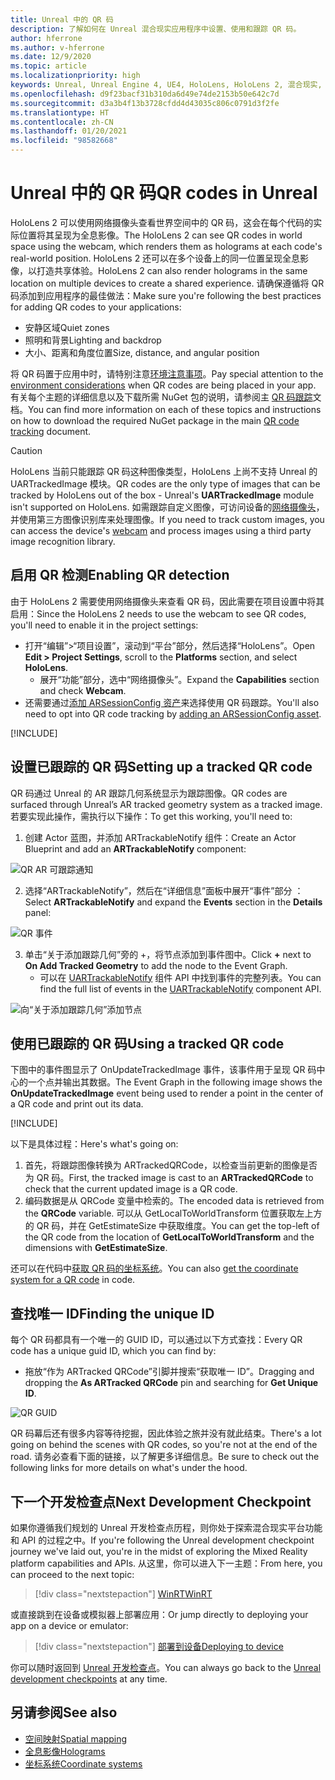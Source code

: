 ```yaml
---
title: Unreal 中的 QR 码
description: 了解如何在 Unreal 混合现实应用程序中设置、使用和跟踪 QR 码。
author: hferrone
ms.author: v-hferrone
ms.date: 12/9/2020
ms.topic: article
ms.localizationpriority: high
keywords: Unreal, Unreal Engine 4, UE4, HoloLens, HoloLens 2, 混合现实, 开发, 功能, 文档, 指南, 全息影像, qr 码, 混合现实头戴显示设备, windows 混合现实头戴显示设备, 虚拟现实头戴显示设备
ms.openlocfilehash: d9f23bacf31b310da6d49e74de2153b50e642c7d
ms.sourcegitcommit: d3a3b4f13b3728cfdd4d43035c806c0791d3f2fe
ms.translationtype: HT
ms.contentlocale: zh-CN
ms.lasthandoff: 01/20/2021
ms.locfileid: "98582668"
---
```

# <a name="qr-codes-in-unreal"></a><span data-ttu-id="1f036-104">Unreal 中的 QR 码</span><span class="sxs-lookup"><span data-stu-id="1f036-104">QR codes in Unreal</span></span>

<span data-ttu-id="1f036-105">HoloLens 2 可以使用网络摄像头查看世界空间中的 QR 码，这会在每个代码的实际位置将其呈现为全息影像。</span><span class="sxs-lookup"><span data-stu-id="1f036-105">The HoloLens 2 can see QR codes in world space using the webcam, which renders them as holograms at each code's real-world position.</span></span> <span data-ttu-id="1f036-106">HoloLens 2 还可以在多个设备上的同一位置呈现全息影像，以打造共享体验。</span><span class="sxs-lookup"><span data-stu-id="1f036-106">HoloLens 2 can also render holograms in the same location on multiple devices to create a shared experience.</span></span> <span data-ttu-id="1f036-107">请确保遵循将 QR 码添加到应用程序的最佳做法：</span><span class="sxs-lookup"><span data-stu-id="1f036-107">Make sure you're following the best practices for adding QR codes to your applications:</span></span>

- <span data-ttu-id="1f036-108">安静区域</span><span class="sxs-lookup"><span data-stu-id="1f036-108">Quiet zones</span></span>
- <span data-ttu-id="1f036-109">照明和背景</span><span class="sxs-lookup"><span data-stu-id="1f036-109">Lighting and backdrop</span></span>
- <span data-ttu-id="1f036-110">大小、距离和角度位置</span><span class="sxs-lookup"><span data-stu-id="1f036-110">Size, distance, and angular position</span></span>

<span data-ttu-id="1f036-111">将 QR 码置于应用中时，请特别注意[环境注意事项](/hololens/hololens-environment-considerations)。</span><span class="sxs-lookup"><span data-stu-id="1f036-111">Pay special attention to the [environment considerations](/hololens/hololens-environment-considerations) when QR codes are being placed in your app.</span></span> <span data-ttu-id="1f036-112">有关每个主题的详细信息以及下载所需 NuGet 包的说明，请参阅主 [QR 码跟踪](../platform-capabilities-and-apis/qr-code-tracking.md)文档。</span><span class="sxs-lookup"><span data-stu-id="1f036-112">You can find more information on each of these topics and instructions on how to download the required NuGet package in the main [QR code tracking](../platform-capabilities-and-apis/qr-code-tracking.md) document.</span></span>

> [!CAUTION]
> <span data-ttu-id="1f036-113">HoloLens 当前只能跟踪 QR 码这种图像类型，HoloLens 上尚不支持 Unreal 的 UARTrackedImage 模块。</span><span class="sxs-lookup"><span data-stu-id="1f036-113">QR codes are the only type of images that can be tracked by HoloLens out of the box - Unreal's **UARTrackedImage** module isn't supported on HoloLens.</span></span> <span data-ttu-id="1f036-114">如需跟踪自定义图像，可访问设备的[网络摄像头](unreal-hololens-camera.md)，并使用第三方图像识别库来处理图像。</span><span class="sxs-lookup"><span data-stu-id="1f036-114">If you need to track custom images, you can access the device's [webcam](unreal-hololens-camera.md) and process images using a third party image recognition library.</span></span> 

## <a name="enabling-qr-detection"></a><span data-ttu-id="1f036-115">启用 QR 检测</span><span class="sxs-lookup"><span data-stu-id="1f036-115">Enabling QR detection</span></span>

<span data-ttu-id="1f036-116">由于 HoloLens 2 需要使用网络摄像头来查看 QR 码，因此需要在项目设置中将其启用：</span><span class="sxs-lookup"><span data-stu-id="1f036-116">Since the HoloLens 2 needs to use the webcam to see QR codes, you'll need to enable it in the project settings:</span></span>
- <span data-ttu-id="1f036-117">打开“编辑”>“项目设置”，滚动到“平台”部分，然后选择“HoloLens”。</span><span class="sxs-lookup"><span data-stu-id="1f036-117">Open **Edit > Project Settings**, scroll to the **Platforms** section, and select **HoloLens**.</span></span>
    + <span data-ttu-id="1f036-118">展开“功能”部分，选中“网络摄像头”。</span><span class="sxs-lookup"><span data-stu-id="1f036-118">Expand the **Capabilities** section and check **Webcam**.</span></span>  
- <span data-ttu-id="1f036-119">还需要通过[添加 ARSessionConfig 资产](/windows/mixed-reality/unreal-uxt-ch3#adding-the-session-asset)来选择使用 QR 码跟踪。</span><span class="sxs-lookup"><span data-stu-id="1f036-119">You'll also need to opt into QR code tracking by [adding an ARSessionConfig asset](/windows/mixed-reality/unreal-uxt-ch3#adding-the-session-asset).</span></span>

[!INCLUDE[](includes/tabs-qr-codes-1.md)]

## <a name="setting-up-a-tracked-qr-code"></a><span data-ttu-id="1f036-120">设置已跟踪的 QR 码</span><span class="sxs-lookup"><span data-stu-id="1f036-120">Setting up a tracked QR code</span></span>

<span data-ttu-id="1f036-121">QR 码通过 Unreal 的 AR 跟踪几何系统显示为跟踪图像。</span><span class="sxs-lookup"><span data-stu-id="1f036-121">QR codes are surfaced through Unreal’s AR tracked geometry system as a tracked image.</span></span> <span data-ttu-id="1f036-122">若要实现此操作，需执行以下操作：</span><span class="sxs-lookup"><span data-stu-id="1f036-122">To get this working, you'll need to:</span></span>
1. <span data-ttu-id="1f036-123">创建 Actor 蓝图，并添加 ARTrackableNotify 组件：</span><span class="sxs-lookup"><span data-stu-id="1f036-123">Create an Actor Blueprint and add an **ARTrackableNotify** component:</span></span>

![QR AR 可跟踪通知](images/unreal-spatialmapping-artrackablenotify.PNG)

2. <span data-ttu-id="1f036-125">选择“ARTrackableNotify”，然后在“详细信息”面板中展开“事件”部分  ：</span><span class="sxs-lookup"><span data-stu-id="1f036-125">Select **ARTrackableNotify** and expand the **Events** section in the **Details** panel:</span></span>

![QR 事件](images/unreal-spatialmapping-events.PNG)

3. <span data-ttu-id="1f036-127">单击“关于添加跟踪几何”旁的 +，将节点添加到事件图中。</span><span class="sxs-lookup"><span data-stu-id="1f036-127">Click **+** next to **On Add Tracked Geometry** to add the node to the Event Graph.</span></span>
    - <span data-ttu-id="1f036-128">可以在 [UARTrackableNotify](https://docs.unrealengine.com/API/Runtime/AugmentedReality/UARTrackableNotifyComponent/index.html) 组件 API 中找到事件的完整列表。</span><span class="sxs-lookup"><span data-stu-id="1f036-128">You can find the full list of events in the [UARTrackableNotify](https://docs.unrealengine.com/API/Runtime/AugmentedReality/UARTrackableNotifyComponent/index.html) component API.</span></span>

![向“关于添加跟踪几何”添加节点](images/unreal-qr-codes-tracked-geometry.png)

## <a name="using-a-tracked-qr-code"></a><span data-ttu-id="1f036-130">使用已跟踪的 QR 码</span><span class="sxs-lookup"><span data-stu-id="1f036-130">Using a tracked QR code</span></span>

<span data-ttu-id="1f036-131">下图中的事件图显示了 OnUpdateTrackedImage 事件，该事件用于呈现 QR 码中心的一个点并输出其数据。</span><span class="sxs-lookup"><span data-stu-id="1f036-131">The Event Graph in the following image shows the **OnUpdateTrackedImage** event being used to render a point in the center of a QR code and print out its data.</span></span>

[!INCLUDE[](includes/tabs-qr-codes-2.md)]

<span data-ttu-id="1f036-132">以下是具体过程：</span><span class="sxs-lookup"><span data-stu-id="1f036-132">Here's what's going on:</span></span>
1. <span data-ttu-id="1f036-133">首先，将跟踪图像转换为 ARTrackedQRCode，以检查当前更新的图像是否为 QR 码。</span><span class="sxs-lookup"><span data-stu-id="1f036-133">First, the tracked image is cast to an **ARTrackedQRCode** to check that the current updated image is a QR code.</span></span>  
2. <span data-ttu-id="1f036-134">编码数据是从 QRCode 变量中检索的。</span><span class="sxs-lookup"><span data-stu-id="1f036-134">The encoded data is retrieved from the **QRCode** variable.</span></span> <span data-ttu-id="1f036-135">可以从 GetLocalToWorldTransform 位置获取左上方的 QR 码，并在 GetEstimateSize 中获取维度。</span><span class="sxs-lookup"><span data-stu-id="1f036-135">You can get the top-left of the QR code from the location of **GetLocalToWorldTransform** and the dimensions with **GetEstimateSize**.</span></span>

<span data-ttu-id="1f036-136">还可以在代码中[获取 QR 码的坐标系统](/windows/mixed-reality/qr-code-tracking#getting-the-coordinate-system-for-a-qr-code)。</span><span class="sxs-lookup"><span data-stu-id="1f036-136">You can also [get the coordinate system for a QR code](/windows/mixed-reality/qr-code-tracking#getting-the-coordinate-system-for-a-qr-code) in code.</span></span>

## <a name="finding-the-unique-id"></a><span data-ttu-id="1f036-137">查找唯一 ID</span><span class="sxs-lookup"><span data-stu-id="1f036-137">Finding the unique ID</span></span>

<span data-ttu-id="1f036-138">每个 QR 码都具有一个唯一的 GUID ID，可以通过以下方式查找：</span><span class="sxs-lookup"><span data-stu-id="1f036-138">Every QR code has a unique guid ID, which you can find by:</span></span>
- <span data-ttu-id="1f036-139">拖放“作为 ARTracked QRCode”引脚并搜索“获取唯一 ID”。</span><span class="sxs-lookup"><span data-stu-id="1f036-139">Dragging and dropping the **As ARTracked QRCode**  pin and searching for **Get Unique ID**.</span></span>

![QR GUID](images/unreal-qr-guid.PNG)

<span data-ttu-id="1f036-141">QR 码幕后还有很多内容等待挖掘，因此体验之旅并没有就此结束。</span><span class="sxs-lookup"><span data-stu-id="1f036-141">There's a lot going on behind the scenes with QR codes, so you're not at the end of the road.</span></span> <span data-ttu-id="1f036-142">请务必查看下面的链接，以了解更多详细信息。</span><span class="sxs-lookup"><span data-stu-id="1f036-142">Be sure to check out the following links for more details on what's under the hood.</span></span>

## <a name="next-development-checkpoint"></a><span data-ttu-id="1f036-143">下一个开发检查点</span><span class="sxs-lookup"><span data-stu-id="1f036-143">Next Development Checkpoint</span></span>

<span data-ttu-id="1f036-144">如果你遵循我们规划的 Unreal 开发检查点历程，则你处于探索混合现实平台功能和 API 的过程之中。</span><span class="sxs-lookup"><span data-stu-id="1f036-144">If you're following the Unreal development checkpoint journey we've laid out, you're in the midst of exploring the Mixed Reality platform capabilities and APIs.</span></span> <span data-ttu-id="1f036-145">从这里，你可以进入下一主题：</span><span class="sxs-lookup"><span data-stu-id="1f036-145">From here, you can proceed to the next topic:</span></span>

> [!div class="nextstepaction"]
> [<span data-ttu-id="1f036-146">WinRT</span><span class="sxs-lookup"><span data-stu-id="1f036-146">WinRT</span></span>](unreal-winRT.md)

<span data-ttu-id="1f036-147">或直接跳到在设备或模拟器上部署应用：</span><span class="sxs-lookup"><span data-stu-id="1f036-147">Or jump directly to deploying your app on a device or emulator:</span></span>

> [!div class="nextstepaction"]
> [<span data-ttu-id="1f036-148">部署到设备</span><span class="sxs-lookup"><span data-stu-id="1f036-148">Deploying to device</span></span>](unreal-deploying.md)

<span data-ttu-id="1f036-149">你可以随时返回到 [Unreal 开发检查点](unreal-development-overview.md#3-advanced-features)。</span><span class="sxs-lookup"><span data-stu-id="1f036-149">You can always go back to the [Unreal development checkpoints](unreal-development-overview.md#3-advanced-features) at any time.</span></span>

## <a name="see-also"></a><span data-ttu-id="1f036-150">另请参阅</span><span class="sxs-lookup"><span data-stu-id="1f036-150">See also</span></span>
* [<span data-ttu-id="1f036-151">空间映射</span><span class="sxs-lookup"><span data-stu-id="1f036-151">Spatial mapping</span></span>](../../design/spatial-mapping.md)
* [<span data-ttu-id="1f036-152">全息影像</span><span class="sxs-lookup"><span data-stu-id="1f036-152">Holograms</span></span>](../../discover/hologram.md)
* [<span data-ttu-id="1f036-153">坐标系统</span><span class="sxs-lookup"><span data-stu-id="1f036-153">Coordinate systems</span></span>](../../design/coordinate-systems.md)
